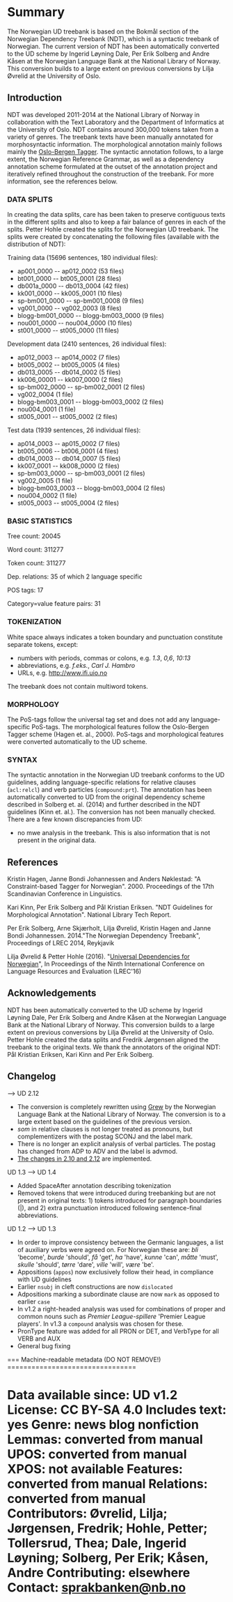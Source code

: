 # Summary

The Norwegian UD treebank is based on the Bokmål section of the Norwegian
Dependency Treebank (NDT), which is a syntactic treebank of Norwegian. The current version of NDT has been automatically converted to the UD
scheme by Ingerid Løyning Dale, Per Erik Solberg and Andre Kåsen at the Norwegian Language Bank at the National Library of Norway.
This conversion builds to a large extent on previous conversions by Lilja Øvrelid at the University of Oslo.

## Introduction

NDT was developed 2011-2014 at the National Library of Norway in collaboration
with the Text Laboratory and the Department of Informatics at the
University of Oslo. NDT contains around 300,000 tokens taken from a variety of genres.
The treebank texts have been manually annotated for morphosyntactic
information. The morphological annotation mainly follows mainly
the [Oslo-Bergen Tagger](http://tekstlab.uio.no/obt-ny/).  The syntactic
annotation follows, to a large extent, the Norwegian Reference
Grammar, as well as a dependency annotation scheme formulated at the
outset of the annotation project and iteratively refined throughout
the construction of the treebank. For more information, see the
references below.

### DATA SPLITS

In creating the data splits, care has been taken to preserve
contiguous texts in the different splits and also to keep a fair
balance of genres in each of the splits. Petter Hohle created the
splits for the Norwegian UD treebank. The splits were created by
concatenating the following files (available with the distribution of
NDT):

Training data (15696 sentences, 180 individual files):

- ap001\_0000 -- ap012\_0002 (53 files)
- bt001\_0000 -- bt005\_0001 (28 files)
- db001a\_0000 -- db013\_0004 (42 files)
- kk001\_0000 -- kk005\_0001 (10 files)
- sp-bm001\_0000 -- sp-bm001\_0008 (9 files)
- vg001\_0000 -- vg002\_0003 (8 files)
- blogg-bm001\_0000 -- blogg-bm003\_0000 (9 files)
- nou001\_0000 -- nou004\_0000 (10 files)
- st001\_0000 -- st005\_0000 (11 files)

Development data (2410 sentences, 26 individual files):

- ap012\_0003 -- ap014\_0002 (7 files)
- bt005\_0002 -- bt005\_0005 (4 files)
- db013\_0005 -- db014\_0002 (5 files)
- kk006\_00001 -- kk007\_0000 (2 files)
- sp-bm002\_0000 -- sp-bm002\_0001 (2 files)
- vg002\_0004 (1 file)
- blogg-bm003\_0001 -- blogg-bm003\_0002 (2 files)
- nou004\_0001 (1 file)
- st005\_0001 -- st005\_0002 (2 files)

Test data (1939 sentences, 26 individual files):

- ap014\_0003 -- ap015\_0002 (7 files)
- bt005\_0006 -- bt006\_0001 (4 files)
- db014\_0003 -- db014\_0007 (5 files)
- kk007\_0001 -- kk008\_0000 (2 files)
- sp-bm003\_0000 -- sp-bm003\_0001 (2 files)
- vg002\_0005 (1 file)
- blogg-bm003\_0003 -- blogg-bm003\_0004 (2 files)
- nou004\_0002 (1 file)
- st005\_0003 -- st005\_0004 (2 files)

### BASIC STATISTICS

Tree count:  20045

Word count:  311277

Token count: 311277

Dep. relations: 35 of which 2 language specific

POS tags: 17

Category=value feature pairs: 31

### TOKENIZATION

White space always indicates a token boundary and punctuation constitute separate tokens, except:

- numbers with periods, commas or colons, e.g. *1.3*, *0,6*, *10:13*
- abbreviations, e.g. *f.eks.*, *Carl J. Hambro*
- URLs, e.g. <http://www.ifi.uio.no>

The treebank does not contain multiword tokens.

### MORPHOLOGY

The PoS-tags follow the universal tag set and does not add any
language-specific PoS-tags. The morphological features follow the
Oslo-Bergen Tagger scheme (Hagen et. al., 2000). PoS-tags and
morphological features were converted automatically to the UD scheme.

### SYNTAX

The syntactic annotation in the Norwegian UD treebank conforms to the
UD guidelines, adding language-specific relations for relative clauses (`acl:relcl`)
and verb particles (`compound:prt`). The annotation has been automatically converted to
UD from the original dependency scheme described in Solberg
et. al. (2014) and further described in the NDT guidelines (Kinn
et. al.).
The conversion has not been manually checked. There are a few known discrepancies from UD:

- no mwe analysis in the treebank. This is also information that is not present in the original data.

## References

Kristin Hagen, Janne Bondi Johannessen and Anders Nøklestad: "A
Constraint-based Tagger for Norwegian". 2000. Proceedings of the 17th
Scandinavian Conference in Linguistics.

Kari Kinn, Per Erik Solberg and Pål Kristian Eriksen. "NDT Guidelines
for Morphological Annotation". National Library Tech Report.

Per Erik Solberg, Arne Skjærholt, Lilja Øvrelid, Kristin Hagen and
Janne Bondi Johannessen. 2014."The Norwegian Dependency Treebank",
Proceedings of LREC 2014, Reykjavik

Lilja Øvrelid & Petter Hohle (2016). "[Universal Dependencies for Norwegian](http://www.lrec-conf.org/proceedings/lrec2016/pdf/462_Paper.pdf)", In Proceedings of the Ninth International Conference on Language Resources and Evaluation (LREC'16)

## Acknowledgements

NDT has been automatically converted to the UD scheme by Ingerid Løyning Dale, Per Erik Solberg and Andre Kåsen at the Norwegian Language Bank at the National Library of Norway.
This conversion builds to a large extent on previous conversions by Lilja Øvrelid at the University of Oslo. Petter Hohle created the data splits and Fredrik Jørgensen aligned the treebank to the original texts.
We thank the annotators of the original NDT: Pål Kristian Eriksen, Kari Kinn and Per Erik Solberg.

## Changelog

--> UD 2.12

- The conversion is completely rewritten using [Grew](https://grew.fr/) by the Norwegian Language Bank at the National Library of Norway. The conversion is to a large
extent based on the guidelines of the previous version.
- *som* in relative clauses is not longer treated as pronouns, but complementizers with the postag SCONJ and the label mark.
- There is no longer an explicit analysis of verbal particles. The postag has changed from ADP to ADV and the label is advmod.
- [The changes in 2.10 and 2.12](https://universaldependencies.org/changes.html) are implemented.

UD 1.3 --> UD 1.4

- Added SpaceAfter annotation describing tokenization
- Removed tokens that were introduced during treebanking but are not present in original texts: 1) tokens introduced for paragraph boundaries (|), and 2) extra punctuation introduced following sentence-final abbreviations.

UD 1.2 --> UD 1.3

- In order to improve consistency between the Germanic languages, a list of auxiliary verbs were agreed on. For Norwegian these are: *bli* 'become', *burde* 'should', *få* 'get', *ha* 'have', *kunne* 'can', *måtte* 'must', *skulle* 'should', *tørre* 'dare', *ville* 'will', *være* 'be'.
- Appositions (`appos`) now exclusively follow their head, in compliance with UD guidelines
- Earlier `nsubj` in cleft constructions are now `dislocated`
- Adpositions marking a subordinate clause are now `mark` as opposed to earlier `case`
- In v1.2 a right-headed analysis was used for combinations of proper and common nouns such as *Premier League-spillere* 'Premier League players'. In v1.3 a `compound` analysis was chosen for these.
- PronType feature was added for all PRON or DET, and VerbType for all VERB and AUX
- General bug fixing

=== Machine-readable metadata (DO NOT REMOVE!) ================================

Data available since: UD v1.2
License: CC BY-SA 4.0
Includes text: yes
Genre: news blog nonfiction
Lemmas: converted from manual
UPOS: converted from manual
XPOS: not available
Features: converted from manual
Relations: converted from manual
Contributors: Øvrelid, Lilja; Jørgensen, Fredrik; Hohle, Petter; Tollersrud, Thea; Dale, Ingerid Løyning; Solberg, Per Erik; Kåsen, Andre
Contributing: elsewhere
Contact: <sprakbanken@nb.no>
===============================================================================
